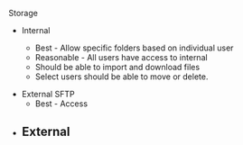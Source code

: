 Storage
- Internal
	- Best - Allow specific folders based on individual user
	- Reasonable - All users have access to internal
	
	* Should be able to import and download files
	- Select users should be able to move or delete.

* External SFTP 
	* Best - Access
- External 
	- 